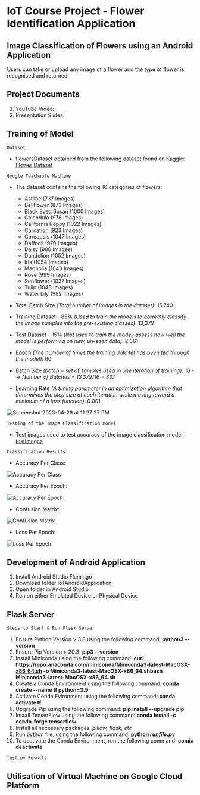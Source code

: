 # IoT Course Project - Flower Identification Application

## Image Classification of Flowers using an Android Application
 Users can take or upload any image of a flower and the type of flower is recognised and returned 

## Project Documents
1. YouTube Video:
2. Presentation Slides:
 
## Training of Model
 
 `Dataset`
 - flowersDataset obtained from the following dataset found on Kaggle: [Flower Dataset](https://www.kaggle.com/datasets/l3llff/flowers) 

`Google Teachable Machine`

- The dataset contains the following 16 categories of flowers:
   - Astilbe (737 Images)
   - Bellflower (873 Images)
   - Black Eyed Susan (1000 Images) 
   - Calendula (978 Images)
   - California Poppy (1022 Images)
   - Carnation (923 Images)
   - Coreopsis (1047 Images)
   - Daffodil (970 Images)
   - Daisy (980 Images)
   - Dandelion (1052 Images)
   - Iris (1054 Images)
   - Magnolia (1048 Images)
   - Rose (999 Images)
   - Sunflower (1027 Images)
   - Tulip (1048 Images)
   - Water Lily (982 Images)
   
   
- Total Batch Size *(Total number of images in the dataset)*: 15,740
- Training Dataset - 85% *(Used to train the models to correctly classify the image samples into the pre-existing classes)*: 13,379
- Test Dataset - 15% *(Not used to train the model; assess how well the model is performing on new, un-seen data)*: 2,361
- Epoch *(The number of times the training dataset has been fed through the model)*: 60
- Batch Size *(batch = set of samples used in one iteration of training)*: 16 --> *Number of Batches = 13,379/16 = 837*
- Learning Rate *(A tuning parameter in an optimization algorithm that determines the step size at each iteration while moving toward a minimum of a loss function)*: 0.001

![Screenshot 2023-04-29 at 11 27 27 PM](https://user-images.githubusercontent.com/72136295/235311022-b952e2ff-6754-43d8-a41a-64dfeede6805.png)

`Testing of the Image Classification Model`
- Test images used to test accuracy of the image classification model: [testImages](https://github.com/nikita-bachhas/IoTCourseProject/tree/main/testImages)

`Classification Results`

- Accuracy Per Class:

![Accuracy Per Class](https://user-images.githubusercontent.com/72136295/235311084-8caa8812-7a61-4657-9cce-c9c6109d468b.png)

- Accuracy Per Epoch:

![Accuracy Per Epoch](https://user-images.githubusercontent.com/72136295/235311092-011d2d20-3ebd-4804-ba06-cbce972d2169.png)

- Confusion Matrix:

![Confusion Matrix](https://user-images.githubusercontent.com/72136295/235311098-d9c19bfe-14c5-42c8-a08c-542e4a4b8d12.png)

- Loss Per Epoch:

![Loss Per Epoch](https://user-images.githubusercontent.com/72136295/235311109-4c5b1acd-68be-42ff-b72a-2f35543ee87b.png)

## Development of Android Application

1. Install Android Studio Flamingo 
2. Download folder IoTAndroidApplication
3. Open folder in Android Studip
4. Run on either Emulated Device or Physical Device
 
## Flask Server

`Steps to Start & Run Flask Server`
1. Ensure Python Version > 3.8 using the following command: **python3 --version**
2. Ensure Pip Version > 20.3: **pip3 --version**
3. Install Miniconda using the following command: **curl https://repo.anaconda.com/miniconda/Miniconda3-latest-MacOSX-x86_64.sh -o Miniconda3-latest-MacOSX-x86_64.shbash Miniconda3-latest-MacOSX-x86_64.sh**
4. Create a Conda Environment using the following command: **conda create --name tf python=3.9**
5. Activate Conda Evironment using the following command: **conda activate tf**
6. Upgrade Pip using the following command: **pip install --upgrade pip**
7. Install TenserFlow using the following command: **conda install -c conda-forge tensorflow**
8. Install all necessary packages: *pillow, flask, etc*
9. Run python file, using the following command: **python *runfile.py*** 
10. To deativate the Conda Environment, run the following command: **conda deactivate**

`test.py Results`

 ## Utilisation of Virtual Machine on Google Cloud Platform
